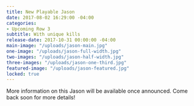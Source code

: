 ```yaml
---
title: New Playable Jason
date: 2017-08-02 16:29:00 -04:00
categories:
- Upcoming Row 3
subtitle: With unique kills
release-date: 2017-10-31 00:00:00 -04:00
main-image: "/uploads/jason-main.jpg"
one-image: "/uploads/jason-full-width.jpg"
two-images: "/uploads/jason-half-width.jpg"
three-images: "/uploads/jason-one-third.jpg"
featured-image: "/uploads/jason-featured.jpg"
locked: true
---
```


More information on this Jason will be available once announced. Come back soon for more details!
